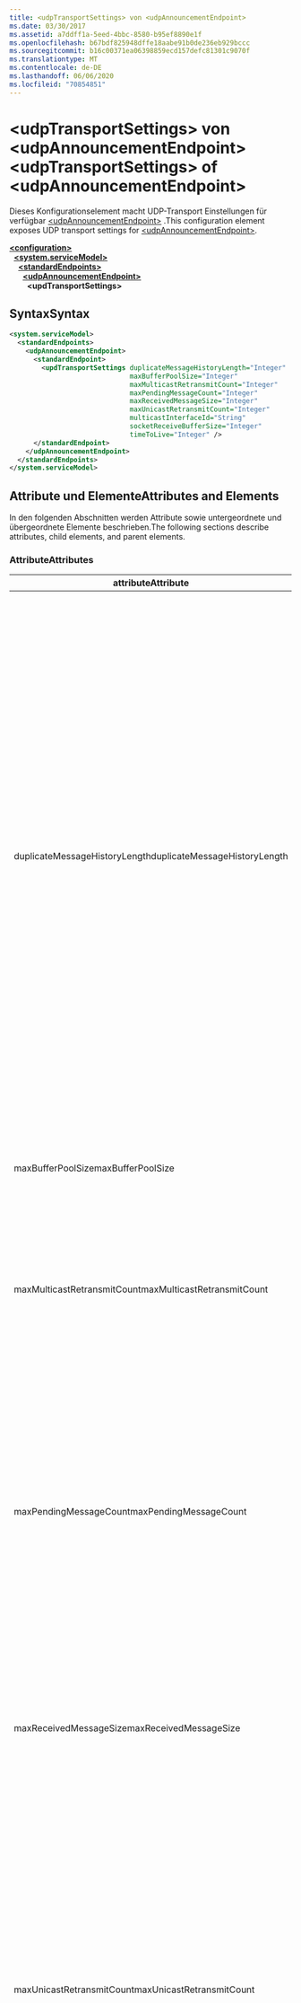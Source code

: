 ```yaml
---
title: <udpTransportSettings> von <udpAnnouncementEndpoint>
ms.date: 03/30/2017
ms.assetid: a7ddff1a-5eed-4bbc-8580-b95ef8890e1f
ms.openlocfilehash: b67bdf825948dffe18aabe91b0de236eb929bccc
ms.sourcegitcommit: b16c00371ea06398859ecd157defc81301c9070f
ms.translationtype: MT
ms.contentlocale: de-DE
ms.lasthandoff: 06/06/2020
ms.locfileid: "70854851"
---
```

# <a name="udptransportsettings-of-udpannouncementendpoint"></a><span data-ttu-id="0a6df-102">\<udpTransportSettings> von \<udpAnnouncementEndpoint></span><span class="sxs-lookup"><span data-stu-id="0a6df-102">\<udpTransportSettings> of \<udpAnnouncementEndpoint></span></span>
<span data-ttu-id="0a6df-103">Dieses Konfigurationselement macht UDP-Transport Einstellungen für verfügbar [\<udpAnnouncementEndpoint>](udpannouncementendpoint.md) .</span><span class="sxs-lookup"><span data-stu-id="0a6df-103">This configuration element exposes UDP transport settings for [\<udpAnnouncementEndpoint>](udpannouncementendpoint.md).</span></span>  
  
[**\<configuration>**](../configuration-element.md)\
&nbsp;&nbsp;[**\<system.serviceModel>**](system-servicemodel.md)\
&nbsp;&nbsp;&nbsp;&nbsp;[**\<standardEndpoints>**](standardendpoints.md)\
&nbsp;&nbsp;&nbsp;&nbsp;&nbsp;&nbsp;[**\<udpAnnouncementEndpoint>**](udpannouncementendpoint.md)\
&nbsp;&nbsp;&nbsp;&nbsp;&nbsp;&nbsp;&nbsp;&nbsp;**\<updTransportSettings>**  

## <a name="syntax"></a><span data-ttu-id="0a6df-104">Syntax</span><span class="sxs-lookup"><span data-stu-id="0a6df-104">Syntax</span></span>  
  
```xml  
<system.serviceModel>
  <standardEndpoints>
    <udpAnnouncementEndpoint>
      <standardEndpoint>
        <updTransportSettings duplicateMessageHistoryLength="Integer"
                              maxBufferPoolSize="Integer"
                              maxMulticastRetransmitCount="Integer"
                              maxPendingMessageCount="Integer"
                              maxReceivedMessageSize="Integer"
                              maxUnicastRetransmitCount="Integer"
                              multicastInterfaceId="String"
                              socketReceiveBufferSize="Integer"
                              timeToLive="Integer" />
      </standardEndpoint>
    </udpAnnouncementEndpoint>
  </standardEndpoints>
</system.serviceModel>
```  
  
## <a name="attributes-and-elements"></a><span data-ttu-id="0a6df-105">Attribute und Elemente</span><span class="sxs-lookup"><span data-stu-id="0a6df-105">Attributes and Elements</span></span>  
 <span data-ttu-id="0a6df-106">In den folgenden Abschnitten werden Attribute sowie untergeordnete und übergeordnete Elemente beschrieben.</span><span class="sxs-lookup"><span data-stu-id="0a6df-106">The following sections describe attributes, child elements, and parent elements.</span></span>  
  
### <a name="attributes"></a><span data-ttu-id="0a6df-107">Attribute</span><span class="sxs-lookup"><span data-stu-id="0a6df-107">Attributes</span></span>  
  
|<span data-ttu-id="0a6df-108">attribute</span><span class="sxs-lookup"><span data-stu-id="0a6df-108">Attribute</span></span>|<span data-ttu-id="0a6df-109">BESCHREIBUNG</span><span class="sxs-lookup"><span data-stu-id="0a6df-109">Description</span></span>|  
|---------------|-----------------|  
|<span data-ttu-id="0a6df-110">duplicateMessageHistoryLength</span><span class="sxs-lookup"><span data-stu-id="0a6df-110">duplicateMessageHistoryLength</span></span>|<span data-ttu-id="0a6df-111">Eine ganze Zahl, die die maximale Anzahl an Nachrichtenhashes angibt, die vom Transport zum Identifizieren von doppelten Nachrichten verwendet werden.</span><span class="sxs-lookup"><span data-stu-id="0a6df-111">An integer that specifies the maximum number of message hashes used by the transport for identifying duplicate messages.</span></span>  <span data-ttu-id="0a6df-112">Die Erkennung doppelter Nachrichten wird auf TransportManager-Ebene ausgeführt.</span><span class="sxs-lookup"><span data-stu-id="0a6df-112">Duplicate detection will be done at the TransportManager level.</span></span> <span data-ttu-id="0a6df-113">Mit dem Wert 0 wird die Erkennung doppelter Nachrichten deaktiviert.</span><span class="sxs-lookup"><span data-stu-id="0a6df-113">Setting this property to 0 disables duplicate detection.</span></span><br /><br /> <span data-ttu-id="0a6df-114">Dieses Attribut ermöglicht Systemadministratoren und Entwicklern, Algorithmen zur Erkennung doppelter Nachrichten zu deaktivieren.</span><span class="sxs-lookup"><span data-stu-id="0a6df-114">This attribute allows system administrators or developers to turn off duplicate message detection algorithms.</span></span> <span data-ttu-id="0a6df-115">Dies kann nützlich sein, wenn Sie einen eigenen Algorithmus zur Erkennung doppelter Nachrichten implementieren möchten.</span><span class="sxs-lookup"><span data-stu-id="0a6df-115">This may be desirable if you want to implement your own duplicate detection algorithm.</span></span><br /><br /> <span data-ttu-id="0a6df-116">Der Standard ist 4112.</span><span class="sxs-lookup"><span data-stu-id="0a6df-116">The default is 4112.</span></span>|  
|<span data-ttu-id="0a6df-117">maxBufferPoolSize</span><span class="sxs-lookup"><span data-stu-id="0a6df-117">maxBufferPoolSize</span></span>|<span data-ttu-id="0a6df-118">Eine ganze Zahl, die die maximale Größe von Pufferpools angibt, die vom Transport verwendet werden.</span><span class="sxs-lookup"><span data-stu-id="0a6df-118">An integer that specifies the maximum size of any buffer pools used by the transport.</span></span>|  
|<span data-ttu-id="0a6df-119">maxMulticastRetransmitCount</span><span class="sxs-lookup"><span data-stu-id="0a6df-119">maxMulticastRetransmitCount</span></span>|<span data-ttu-id="0a6df-120">Eine ganze Zahl, die die maximale Anzahl angibt, die eine Nachricht (zusätzlich zum ersten Senden) neu gesendet werden soll.</span><span class="sxs-lookup"><span data-stu-id="0a6df-120">An integer that specifies the maximum number of times the message should be retransmitted (in addition to the first send).</span></span><br /><br /> <span data-ttu-id="0a6df-121">Der Standardwert ist 2.</span><span class="sxs-lookup"><span data-stu-id="0a6df-121">The default is 2.</span></span>|  
|<span data-ttu-id="0a6df-122">maxPendingMessageCount</span><span class="sxs-lookup"><span data-stu-id="0a6df-122">maxPendingMessageCount</span></span>|<span data-ttu-id="0a6df-123">Eine ganze Zahl, die die maximale Anzahl an Nachrichten angibt, die empfangen, jedoch noch nicht aus dem InputQueue-Element für eine einzelne Channelinstanz entfernt wurden.</span><span class="sxs-lookup"><span data-stu-id="0a6df-123">An integer that specifies the maximum number of messages that have been received but not yet removed from the InputQueue for an individual channel instance.</span></span>  <span data-ttu-id="0a6df-124">Wenn das InputQueue-Element das Limit für die Anzahl ausstehender Nachrichten erreicht hat, wird die Nachricht verworfen.</span><span class="sxs-lookup"><span data-stu-id="0a6df-124">If the InputQueue has hit its pending message count limit, the message will be dropped.</span></span><br /><br /> <span data-ttu-id="0a6df-125">Der Standard ist 32.</span><span class="sxs-lookup"><span data-stu-id="0a6df-125">The default is 32.</span></span>|  
|<span data-ttu-id="0a6df-126">maxReceivedMessageSize</span><span class="sxs-lookup"><span data-stu-id="0a6df-126">maxReceivedMessageSize</span></span>|<span data-ttu-id="0a6df-127">Eine ganze Zahl, die die maximale Größe einer Nachricht angibt, die von der Bindung verarbeitet werden kann.</span><span class="sxs-lookup"><span data-stu-id="0a6df-127">An integer that specifies the maximum size for a message that can be processed by the binding.</span></span><br /><br /> <span data-ttu-id="0a6df-128">Der Standardwert ist 65507.</span><span class="sxs-lookup"><span data-stu-id="0a6df-128">The default value is 65507.</span></span>|  
|<span data-ttu-id="0a6df-129">maxUnicastRetransmitCount</span><span class="sxs-lookup"><span data-stu-id="0a6df-129">maxUnicastRetransmitCount</span></span>|<span data-ttu-id="0a6df-130">Eine ganze Zahl, die die maximale Anzahl angibt, die eine Nachricht (zusätzlich zum ersten Senden) neu gesendet werden soll.</span><span class="sxs-lookup"><span data-stu-id="0a6df-130">An integer that specifies the maximum number of times the message should be retransmitted (in addition to the first send).</span></span>  <span data-ttu-id="0a6df-131">Wenn die Nachricht an eine Unicastadresse gesendet und eine Antwortnachricht mit einem entsprechenden RelatesTo-Header empfangen wird, dann wird die Neuübertragung möglicherweise frühzeitig beendet (bevor die Nachricht die konfigurierte Anzahl an Malen neu gesendet wurde).</span><span class="sxs-lookup"><span data-stu-id="0a6df-131">If the message is sent to a unicast address and a response message is received with a corresponding RelatesTo header, then retransmission may terminate early (before retransmitting the configured number of times).</span></span><br /><br /> <span data-ttu-id="0a6df-132">Der Standardwert ist 1.</span><span class="sxs-lookup"><span data-stu-id="0a6df-132">The default value is 1.</span></span>|  
|<span data-ttu-id="0a6df-133">multicastInterfaceId</span><span class="sxs-lookup"><span data-stu-id="0a6df-133">multicastInterfaceId</span></span>|<span data-ttu-id="0a6df-134">Eine Zeichenfolge, die den Netzwerkadapter eindeutig identifiziert, der zum Senden und Empfangen von Multicastdatenverkehr auf Computern mit mehreren Adressen verwendet werden soll.</span><span class="sxs-lookup"><span data-stu-id="0a6df-134">A string that uniquely identifies the network adapter that should be used when sending and receiving multicast traffic on multi-homed machines.</span></span> <span data-ttu-id="0a6df-135">Zur Laufzeit verwendet der Transport diesen Attributwert, um den Schnittstellenindex nachzuschlagen, der dann zum Festlegen der Socketoptionen `IP_MULTICAST_IF` und `IPV6_MULTICAST_IF` verwendet wird.</span><span class="sxs-lookup"><span data-stu-id="0a6df-135">At runtime, the transport will use this attribute value to lookup the interface index, which is then used to set the `IP_MULTICAST_IF` and `IPV6_MULTICAST_IF` socket options.</span></span>  <span data-ttu-id="0a6df-136">Beim Beitreten zu einer Multicastgruppe wird der gleiche Schnittstellenindex verwendet.</span><span class="sxs-lookup"><span data-stu-id="0a6df-136">The same interface index will be used when joining a multicast group, if applicable.</span></span><br /><br /> <span data-ttu-id="0a6df-137">Der Standardwert ist `null`.</span><span class="sxs-lookup"><span data-stu-id="0a6df-137">The default value is `null`.</span></span>|  
|<span data-ttu-id="0a6df-138">socketReceiveBufferSize</span><span class="sxs-lookup"><span data-stu-id="0a6df-138">socketReceiveBufferSize</span></span>|<span data-ttu-id="0a6df-139">Eine ganze Zahl, die die Empfangspuffergröße auf dem zugrunde liegenden WinSock-Socket angibt.</span><span class="sxs-lookup"><span data-stu-id="0a6df-139">An integer that specifies the receive buffer size on the underlying WinSock socket.</span></span><br /><br /> <span data-ttu-id="0a6df-140">Ein Benutzer eines empfangenden Kanals kann dieses Attribut für die Bindung verwenden, um zu steuern, wie sich das System verhält, wenn es Daten empfängt.</span><span class="sxs-lookup"><span data-stu-id="0a6df-140">A user of a receiving channel can use this attribute on the Binding to control how the system behaves when it receives data.</span></span>  <span data-ttu-id="0a6df-141">Wenn zum Beispiel eine Anwendung vorliegt, die mit dem maximalen Schwellenwert eingehende WCF-Nachrichten verarbeitet, werden Nachrichten durch Verwendung eines höheren Werts für dieses Attribut im WinSock-Puffer gestapelt, während sie darauf warten, von der Anwendung verarbeitet zu werden.</span><span class="sxs-lookup"><span data-stu-id="0a6df-141">For example, given an application that is consuming inbound WCF messages at the maximum threshold, using a higher value for this attribute would allow messages to stack up in the WinSock buffer while waiting for the application to be able to process them.</span></span>  <span data-ttu-id="0a6df-142">Bei einem niedrigeren Wert würden in diesem Fall Nachrichten verworfen. Dieses Attribut macht die zugrunde liegende `SO_RCVBUF`-Socketoption verfügbar. Der Attributwert muss mindestens `maxReceivedMessageSize` sein.</span><span class="sxs-lookup"><span data-stu-id="0a6df-142">Using a lower value in the same situation would result in messages getting dropped.This attribute exposes the underlying WinSock `SO_RCVBUF` socket option.This attribute value must be at least the size of `maxReceivedMessageSize`.</span></span>   <span data-ttu-id="0a6df-143">Wenn Sie diesen Attributwert auf einen niedrigeren Wert festlegen als `maxReceivedMessageSize`, wird eine Laufzeitausnahme ausgelöst.</span><span class="sxs-lookup"><span data-stu-id="0a6df-143">Setting it to a value smaller than the `maxReceivedMessageSize` will result in runtime exception.</span></span><br /><br /> <span data-ttu-id="0a6df-144">Der Standardwert ist 65536.</span><span class="sxs-lookup"><span data-stu-id="0a6df-144">The default value is 65536.</span></span>|  
|<span data-ttu-id="0a6df-145">timeToLive</span><span class="sxs-lookup"><span data-stu-id="0a6df-145">timeToLive</span></span>|<span data-ttu-id="0a6df-146">Eine ganze Zahl, die die Anzahl an Netzwerksegmenthops angibt, die ein Multicastpaket durchlaufen kann.</span><span class="sxs-lookup"><span data-stu-id="0a6df-146">An integer that specifies the number of network segment hops that a multicast packet can traverse.</span></span>  <span data-ttu-id="0a6df-147">Dieses Attribut macht die den Socketoptionen `IP_MULTICAST_TTL` und `IP_TTL` zugeordnete Funktionalität verfügbar.</span><span class="sxs-lookup"><span data-stu-id="0a6df-147">This attribute exposes the functionality associated with the `IP_MULTICAST_TTL` and `IP_TTL` socket options.</span></span><br /><br /> <span data-ttu-id="0a6df-148">Der Standardwert ist 1.</span><span class="sxs-lookup"><span data-stu-id="0a6df-148">The default value is 1.</span></span>|  
  
### <a name="child-elements"></a><span data-ttu-id="0a6df-149">Untergeordnete Elemente</span><span class="sxs-lookup"><span data-stu-id="0a6df-149">Child Elements</span></span>  
 <span data-ttu-id="0a6df-150">Keine</span><span class="sxs-lookup"><span data-stu-id="0a6df-150">None.</span></span>  
  
### <a name="parent-elements"></a><span data-ttu-id="0a6df-151">Übergeordnete Elemente</span><span class="sxs-lookup"><span data-stu-id="0a6df-151">Parent Elements</span></span>  
  
|<span data-ttu-id="0a6df-152">Element</span><span class="sxs-lookup"><span data-stu-id="0a6df-152">Element</span></span>|<span data-ttu-id="0a6df-153">Beschreibung</span><span class="sxs-lookup"><span data-stu-id="0a6df-153">Description</span></span>|  
|-------------|-----------------|  
|[\<udpAnnouncementEndpoint>](udpannouncementendpoint.md)|<span data-ttu-id="0a6df-154">Ein Standardendpunkt mit festem Ankündigungsvertrag und fester UDP-Transportbindung.</span><span class="sxs-lookup"><span data-stu-id="0a6df-154">A standard endpoint that has fixed announcement contract and UDP transport binding.</span></span>|  
  
## <a name="see-also"></a><span data-ttu-id="0a6df-155">Weitere Informationen</span><span class="sxs-lookup"><span data-stu-id="0a6df-155">See also</span></span>

- <xref:System.ServiceModel.Discovery.UdpTransportSettings>
